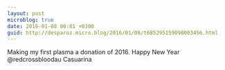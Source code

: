 ```yaml
---
layout: post
microblog: true
date: 2016-01-08 06:01 +0300
guid: http://desparoz.micro.blog/2016/01/08/t685295159098003456.html
---
```

Making my first plasma a donation of 2016. Happy New Year @redcrossbloodau Casuarina
